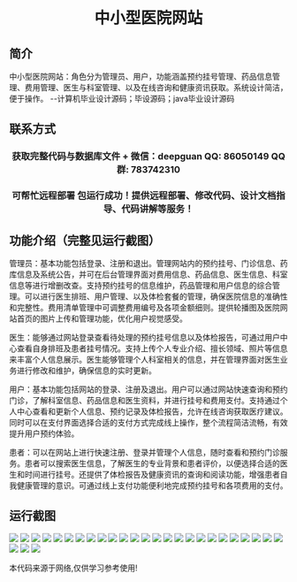 <p><h1 align="center">中小型医院网站</h1></p>

## 简介
中小型医院网站：角色分为管理员、用户，功能涵盖预约挂号管理、药品信息管理、费用管理、医生与科室管理、以及在线咨询和健康资讯获取。系统设计简洁，便于操作。    --计算机毕业设计源码；毕设源码；java毕业设计源码


## 联系方式
<p><h3 align="center">获取完整代码与数据库文件 + 微信：deepguan QQ: 86050149 QQ群: 783742310</h3></p>
<p><h3 align="center">可帮忙远程部署 包运行成功！提供远程部署、修改代码、设计文档指导、代码讲解等服务！</h3></p>

## 功能介绍（完整见运行截图）
管理员：基本功能包括登录、注册和退出。管理网站内的预约挂号、门诊信息、药库信息及系统公告，并可在后台管理界面对费用信息、药品信息、医生信息、科室信息等进行增删改查。支持预约挂号的信息维护，药品管理和用户信息的综合管理。可以进行医生排班、用户管理、以及体检套餐的管理，确保医院信息的准确性和完整性。费用清单管理中可调整费用编号及各项金额细则。提供轮播图及医院网站首页的图片上传和管理功能，优化用户视觉感受。

医生：能够通过网站登录查看待处理的预约挂号信息以及体检报告，可通过用户中心查看自身排班及患者挂号情况。支持上传个人专业介绍、擅长领域、照片等信息来丰富个人信息展示。医生能够管理个人科室相关的信息，并在管理界面对医生业务进行修改和维护，确保信息的实时更新。

用户：基本功能包括网站的登录、注册及退出。用户可以通过网站快速查询和预约门诊，了解科室信息、药品信息和医生资料，并进行挂号和费用支付。支持通过个人中心查看和更新个人信息、预约记录及体检报告，允许在线咨询获取医疗建议。同时可以在支付界面选择合适的支付方式完成线上操作，整个流程简洁流畅，有效提升用户预约体验。

患者：可以在网站上进行快速注册、登录并管理个人信息，随时查看和预约门诊服务。患者可以搜索医生信息，了解医生的专业背景和患者评价，以便选择合适的医生和时间进行挂号。还提供了体检报告及健康资讯的查询和阅读功能，增强患者自我健康管理的意识。可通过线上支付功能便利地完成预约挂号和各项费用的支付。


## 运行截图
![](img/001.jpg)
![](img/002.jpg)
![](img/003.jpg)
![](img/004.jpg)
![](img/005.jpg)
![](img/006.jpg)
![](img/007.jpg)
![](img/008.jpg)
![](img/009.jpg)
![](img/010.jpg)
![](img/011.jpg)
![](img/012.jpg)
![](img/013.jpg)
![](img/014.jpg)
![](img/015.jpg)
![](img/016.jpg)
![](img/017.jpg)
![](img/018.jpg)
![](img/019.jpg)
![](img/020.jpg)
![](img/021.jpg)
![](img/022.jpg)
![](img/023.jpg)
![](img/024.jpg)
![](img/025.jpg)
![](img/026.jpg)
![](img/027.jpg)
![](img/028.jpg)

<p>本代码来源于网络,仅供学习参考使用!</p>
